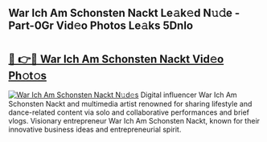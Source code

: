 ## War Ich Am Schonsten Nackt Le𝚊k𝚎d N𝚞𝚍e - Part-0Gr Vid𝚎o Photos Le𝚊ks 5DnIo

# <h2><a href="http://fb7iucg.evod.top/?m=War+Ich+Am+Schonsten+Nackt">🔗 👉🔴 War Ich Am Schonsten Nackt Vid𝚎o Ph𝚘t𝚘s</a></h2>

[![War Ich Am Schonsten Nackt N𝚞d𝚎s](https://i.imgur.com/8V9OHl7.gif)](http://fb7iucg.evod.top/?m=War+Ich+Am+Schonsten+Nackt)
Digital influencer War Ich Am Schonsten Nackt and multimedia artist renowned for sharing lifestyle and dance-related content via solo and collaborative performances and brief vlogs. Visionary entrepreneur War Ich Am Schonsten Nackt, known for their innovative business ideas and entrepreneurial spirit. 
